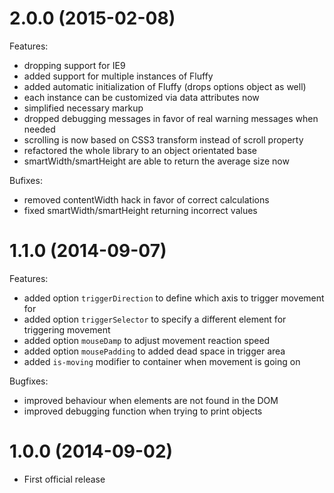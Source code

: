 # 2.0.0 (2015-02-08)

Features:

- dropping support for IE9
- added support for multiple instances of Fluffy
- added automatic initialization of Fluffy (drops options object as well)
- each instance can be customized via data attributes now
- simplified necessary markup
- dropped debugging messages in favor of real warning messages when needed
- scrolling is now based on CSS3 transform instead of scroll property
- refactored the whole library to an object orientated base
- smartWidth/smartHeight are able to return the average size now

Bufixes:

- removed contentWidth hack in favor of correct calculations
- fixed smartWidth/smartHeight returning incorrect values

# 1.1.0 (2014-09-07)

Features:

- added option `triggerDirection` to define which axis to trigger movement for
- added option `triggerSelector` to specify a different element for triggering movement
- added option `mouseDamp` to adjust movement reaction speed
- added option `mousePadding` to added dead space in trigger area
- added `is-moving` modifier to container when movement is going on

Bugfixes:

- improved behaviour when elements are not found in the DOM
- improved debugging function when trying to print objects

# 1.0.0 (2014-09-02)

- First official release
